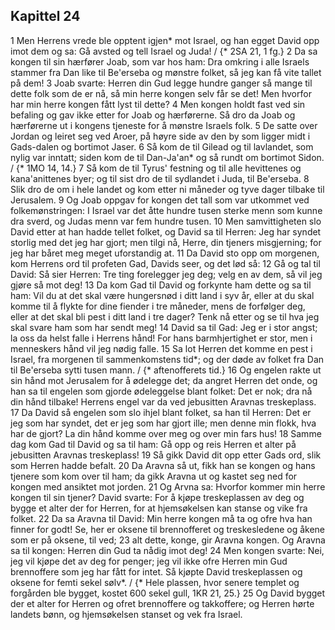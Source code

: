 ## Kapittel 24

1 Men Herrens vrede ble opptent igjen* mot Israel, og han egget David opp imot dem og sa: Gå avsted og tell Israel og Juda! / {* 2SA 21, 1 fg.}
2 Da sa kongen til sin hærfører Joab, som var hos ham: Dra omkring i alle Israels stammer fra Dan like til Be'erseba og mønstre folket, så jeg kan få vite tallet på dem!
3 Joab svarte: Herren din Gud legge hundre ganger så mange til dette folk som de er nå, så min herre kongen selv får se det! Men hvorfor har min herre kongen fått lyst til dette?
4 Men kongen holdt fast ved sin befaling og gav ikke etter for Joab og hærførerne. Så dro da Joab og hærførerne ut i kongens tjeneste for å mønstre Israels folk.
5 De satte over Jordan og leiret seg ved Aroer, på høyre side av den by som ligger midt i Gads-dalen og bortimot Jaser.
6 Så kom de til Gilead og til lavlandet, som nylig var inntatt; siden kom de til Dan-Ja'an* og så rundt om bortimot Sidon. / {* 1MO 14, 14.}
7 Så kom de til Tyrus' festning og til alle hevittenes og kana'anittenes byer; og til sist dro de til sydlandet i Juda, til Be'erseba.
8 Slik dro de om i hele landet og kom etter ni måneder og tyve dager tilbake til Jerusalem.
9 Og Joab oppgav for kongen det tall som var utkommet ved folkemønstringen: I Israel var det åtte hundre tusen sterke menn som kunne dra sverd, og Judas menn var fem hundre tusen.
10 Men samvittigheten slo David etter at han hadde tellet folket, og David sa til Herren: Jeg har syndet storlig med det jeg har gjort; men tilgi nå, Herre, din tjeners misgjerning; for jeg har båret meg meget uforstandig at.
11 Da David sto opp om morgenen, kom Herrens ord til profeten Gad, Davids seer, og det lød så:
12 Gå og tal til David: Så sier Herren: Tre ting forelegger jeg deg; velg en av dem, så vil jeg gjøre så mot deg!
13 Da kom Gad til David og forkynte ham dette og sa til ham: Vil du at det skal være hungersnød i ditt land i syv år, eller at du skal komme til å flykte for dine fiender i tre måneder, mens de forfølger deg, eller at det skal bli pest i ditt land i tre dager? Tenk nå etter og se til hva jeg skal svare ham som har sendt meg!
14 David sa til Gad: Jeg er i stor angst; la oss da helst falle i Herrens hånd! For hans barmhjertighet er stor, men i menneskers hånd vil jeg nødig falle.
15 Sa lot Herren det komme en pest i Israel, fra morgenen til sammenkomstens tid*; og der døde av folket fra Dan til Be'erseba sytti tusen mann. / {* aftenofferets tid.}
16 Og engelen rakte ut sin hånd mot Jerusalem for å ødelegge det; da angret Herren det onde, og han sa til engelen som gjorde ødeleggelse blant folket: Det er nok; dra nå din hånd tilbake! Herrens engel var da ved jebusitten Aravnas treskeplass.
17 Da David så engelen som slo ihjel blant folket, sa han til Herren: Det er jeg som har syndet, det er jeg som har gjort ille; men denne min flokk, hva har de gjort? La din hånd komme over meg og over min fars hus!
18 Samme dag kom Gad til David og sa til ham: Gå opp og reis Herren et alter på jebusitten Aravnas treskeplass!
19 Så gikk David dit opp etter Gads ord, slik som Herren hadde befalt.
20 Da Aravna så ut, fikk han se kongen og hans tjenere som kom over til ham; da gikk Aravna ut og kastet seg ned for kongen med ansiktet mot jorden.
21 Og Arvna sa: Hvorfor kommer min herre kongen til sin tjener? David svarte: For å kjøpe treskeplassen av deg og bygge et alter der for Herren, for at hjemsøkelsen kan stanse og vike fra folket.
22 Da sa Aravna til David: Min herre kongen må ta og ofre hva han finner for godt! Se, her er oksene til brennofferet og treskesledene og åkene som er på oksene, til ved;
23 alt dette, konge, gir Aravna kongen. Og Aravna sa til kongen: Herren din Gud ta nådig imot deg!
24 Men kongen svarte: Nei, jeg vil kjøpe det av deg for penger; jeg vil ikke ofre Herren min Gud brennoffere som jeg har fått for intet. Så kjøpte David treskeplassen og oksene for femti sekel sølv*. / {* Hele plassen, hvor senere templet og forgården ble bygget, kostet 600 sekel gull, 1KR 21, 25.}
25 Og David bygget der et alter for Herren og ofret brennoffere og takkoffere; og Herren hørte landets bønn, og hjemsøkelsen stanset og vek fra Israel.
